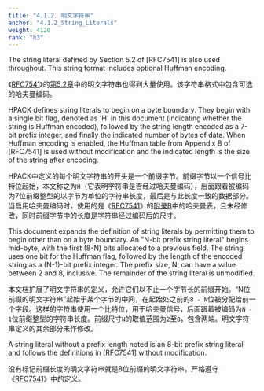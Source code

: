 ```yaml
---
title: "4.1.2. 明文字符串"
anchor: "4.1.2_String_Literals"
weight: 4120
rank: "h3"
---
```


The string literal defined by Section 5.2 of [RFC7541] is also used throughout. This string format includes optional Huffman encoding.

《[RFC7541]()》的[第5.2章]()中的明文字符串也得到大量使用。该字符串格式中包含可选的哈夫曼编码。

HPACK defines string literals to begin on a byte boundary. They begin with a single bit flag, denoted as 'H' in this document (indicating whether the string is Huffman encoded), followed by the string length encoded as a 7-bit prefix integer, and finally the indicated number of bytes of data. When Huffman encoding is enabled, the Huffman table from Appendix B of [RFC7541] is used without modification and the indicated length is the size of the string after encoding.

HPACK中定义的每个明文字符串的开头是一个前缀字节。前缀字节以一个信号比特位起始，本文称之为`H`（它表明字符串是否经过哈夫曼编码），后面跟着被编码为7位前缀整型的以字节为单位的字符串长度，最后是与此长度一致的数据部分。当启用哈夫曼编码时，使用的是《[RFC7541]()》的[附录B]()中的哈夫曼表，且未经修改，同时前缀字节中的长度是字符串经过编码后的尺寸。

This document expands the definition of string literals by permitting them to begin other than on a byte boundary. An "N-bit prefix string literal" begins mid-byte, with the first (8-N) bits allocated to a previous field. The string uses one bit for the Huffman flag, followed by the length of the encoded string as a (N-1)-bit prefix integer. The prefix size, N, can have a value between 2 and 8, inclusive. The remainder of the string literal is unmodified.

本文档扩展了明文字符串的定义，允许它们以不止一个字节长的前缀开始。“N位前缀的明文字符串”起始于某个字节的中间，在起始处之前的`8 - N`位被分配给前一个字段。这样的字符串使用一个比特位，用于哈夫曼信号，后面跟着被编码为`N - 1`位前缀整型的字符串长度。前缀尺寸`N`的取值范围为`2`至`8`，包含两端。明文字符串定义的其余部分未作修改。

A string literal without a prefix length noted is an 8-bit prefix string literal and follows the definitions in [RFC7541] without modification.

没有标记前缀长度的明文字符串就是8位前缀的明文字符串，严格遵守《[RFC7541]()》中的定义。
